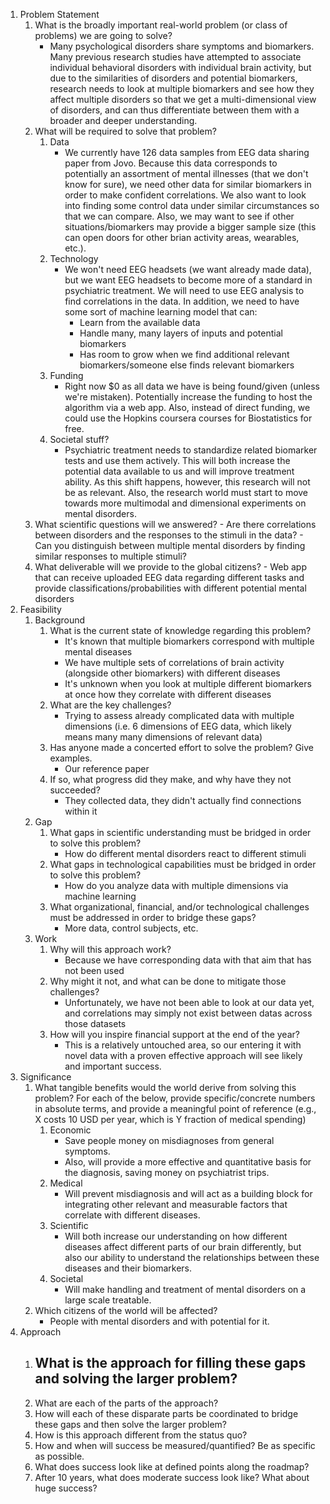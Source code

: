 1. Problem Statement
    1. What is the broadly important real-world problem (or class of problems) we are going to solve?
        - Many psychological disorders share symptoms and biomarkers. Many previous research studies have attempted to associate individual behavioral disorders with individual brain activity, but due to the similarities of disorders and potential biomarkers, research needs to look at multiple biomarkers and see how they affect multiple disorders so that we get a multi-dimensional view of disorders, and can thus differentiate between them with a broader and deeper understanding.
    2. What will be required to solve that problem?
        1. Data
            - We currently have 126 data samples from EEG data sharing paper from Jovo. Because this data corresponds to potentially an assortment of mental illnesses (that we don't know for sure), we need other data for similar biomarkers in order to make confident correlations. We also want to look into finding some control data under similar circumstances so that we can compare. Also, we may want to see if other situations/biomarkers may provide a bigger sample size (this can open doors for other brian activity areas, wearables, etc.).
        2. Technology
            - We won't need EEG headsets (we want already made data), but we want EEG headsets to become more of a standard in psychiatric treatment. We will need to use EEG analysis to find correlations in the data. In addition, we need to have some sort of machine learning model that can:
                - Learn from the available data
                - Handle many, many layers of inputs and potential biomarkers
                - Has room to grow when we find additional relevant biomarkers/someone else finds relevant biomarkers
        3. Funding
            - Right now $0 as all data we have is being found/given (unless we're mistaken). Potentially increase the funding to host the algorithm via a web app. Also, instead of direct funding, we could use the Hopkins coursera courses for Biostatistics for free.
        4. Societal stuff?
            - Psychiatric treatment needs to standardize related biomarker tests and use them actively. This will both increase the potential data available to us and will improve treatment ability. As this shift happens, however, this research will not be as relevant. Also, the research world must start to move towards more multimodal and dimensional experiments on mental disorders.
    3. What scientific questions will we answered?
            - Are there correlations between disorders and the responses to the stimuli in the data?
            - Can you distinguish between multiple mental disorders by finding similar responses to multiple stimuli?
    4. What deliverable will we provide to the global citizens?
            - Web app that can receive uploaded EEG data regarding different tasks and provide classifications/probabilities with different potential mental disorders
2. Feasibility
    1. Background
        1. What is the current state of knowledge regarding this problem?
            - It's known that multiple biomarkers correspond with multiple mental diseases
            - We have multiple sets of correlations of brain activity (alongside other biomarkers) with different diseases
            - It's unknown when you look at multiple different biomarkers at once how they correlate with different diseases
        2. What are the key challenges?
            - Trying to assess already complicated data with multiple dimensions (i.e. 6 dimensions of EEG data, which likely means many many dimensions of relevant data)
        3. Has anyone made a concerted effort to solve the problem? Give examples. 
            - Our reference paper
        4. If so, what progress did they make, and why have they not succeeded?
            - They collected data, they didn't actually find connections within it
    2. Gap
        1. What gaps in scientific understanding must be bridged in order to solve this problem? 
            - How do different mental disorders react to different stimuli
        2. What gaps in technological  capabilities must be bridged in order to solve this problem? 
            - How do you analyze data with multiple dimensions via machine learning
        3. What organizational, financial, and/or technological challenges must be addressed in order to bridge these gaps?
            - More data, control subjects, etc.
    3. Work
        1. Why will this approach work? 
            - Because we have corresponding data with that aim that has not been used
        2. Why might it not, and what can be done to mitigate those challenges? 
            - Unfortunately, we have not been able to look at our data yet, and correlations may simply not exist between datas across those datasets
        3. How will you inspire financial support at the end of the year?
            - This is a relatively untouched area, so our entering it with novel data with a proven effective approach will see likely and important success.
3. Significance
    1. What tangible benefits would the world derive from solving this problem? For each of the below, provide specific/concrete numbers in absolute terms, and provide a meaningful point of reference (e.g., X costs 10 USD per year, which is Y fraction of medical spending)
        1. Economic
            - Save people money on misdiagnoses from general symptoms.
            - Also, will provide a more effective and quantitative basis for the diagnosis, saving money on psychiatrist trips.
        2. Medical
            - Will prevent misdiagnosis and will act as a building block for integrating other relevant and measurable factors that correlate with different diseases.
        3. Scientific
            - Will both increase our understanding on how different diseases affect different parts of our brain differently, but also our ability to understand the relationships between these diseases and their biomarkers.
        4. Societal
            - Will make handling and treatment of mental disorders on a large scale treatable.
    2. Which citizens of the world will be affected?
        - People with mental disorders and with potential for it.
4. Approach
    1. What is the approach for filling these gaps and solving the larger problem?
        - 
    2. What are each of the parts of the approach?
    3. How will each of these disparate parts be coordinated to bridge these gaps and then solve the larger problem? 
    4. How is this approach different from the status quo?
    5. How and when will success be measured/quantified?  Be as specific as possible.
    6. What does success look like at defined points along the roadmap?
    7. After 10 years, what does moderate success look like? What about huge success?